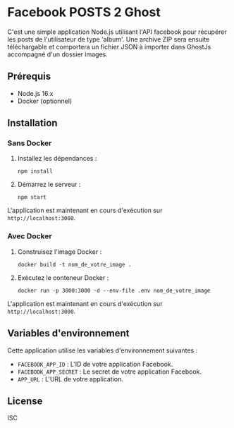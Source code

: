 # Facebook POSTS 2 Ghost

C'est une simple application Node.js utilisant l'API facebook pour récupérer les posts de l'utilisateur de type 'album'.
Une archive ZIP sera ensuite téléchargable et comportera un fichier JSON à importer dans GhostJs accompagné d'un dossier images.

## Prérequis

- Node.js 16.x
- Docker (optionnel)

## Installation

### Sans Docker

1. Installez les dépendances :

   ```
   npm install
   ```

2. Démarrez le serveur :

   ```
   npm start
   ```

L'application est maintenant en cours d'exécution sur `http://localhost:3000`.

### Avec Docker

1. Construisez l'image Docker :

   ```
   docker build -t nom_de_votre_image .
   ```

2. Exécutez le conteneur Docker :

   ```
   docker run -p 3000:3000 -d --env-file .env nom_de_votre_image
   ```

L'application est maintenant en cours d'exécution sur `http://localhost:3000`.

## Variables d'environnement

Cette application utilise les variables d'environnement suivantes :

- `FACEBOOK_APP_ID` : L'ID de votre application Facebook.
- `FACEBOOK_APP_SECRET` : Le secret de votre application Facebook.
- `APP_URL` : L'URL de votre application.

## License

ISC
